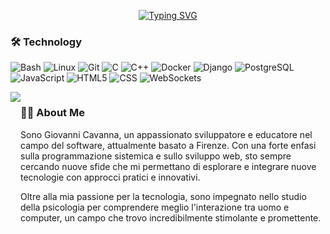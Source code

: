 <div align="center">

[![Typing SVG](https://readme-typing-svg.demolab.com?font=Fira+Code&pause=1000&color=00F702&center=true&width=435&lines=Hi!+I+am+Giovanni+Cavanna)](https://git.io/typing-svg)

</div>

### 🛠 Technology
![Bash](https://img.shields.io/badge/-Bash-5391FE?style=flat-square&logo=gnu-bash&logoColor=white)
![Linux](https://img.shields.io/badge/-Linux-FCC624?style=flat-square&logo=linux&logoColor=black)
![Git](https://img.shields.io/badge/-Git-F05032?style=flat-square&logo=git&logoColor=white)
![C](https://img.shields.io/badge/-C-A8B9CC?style=flat-square&logo=c&logoColor=white)
![C++](https://img.shields.io/badge/-C++-00599C?style=flat-square&logo=cplusplus&logoColor=white)
![Docker](https://img.shields.io/badge/-Docker-2496ED?style=flat-square&logo=docker&logoColor=white)
![Django](https://img.shields.io/badge/-Django-092E20?style=flat-square&logo=django&logoColor=white)
![PostgreSQL](https://img.shields.io/badge/-PostgreSQL-4169E1?style=flat-square&logo=postgresql&logoColor=white)
![JavaScript](https://img.shields.io/badge/-JavaScript-F7DF1E?style=flat-square&logo=javascript&logoColor=black)
![HTML5](https://img.shields.io/badge/-HTML5-E34F26?style=flat-square&logo=html5&logoColor=white)
![CSS](https://img.shields.io/badge/-CSS-1572B6?style=flat-square&logo=css3&logoColor=white)
![WebSockets](https://img.shields.io/badge/-WebSockets-FFFFFF?style=flat-square&logo=websockets&logoColor=black)

<div style="display:flex; align-items: flex-start;">
  <img src="https://github-readme-stats.vercel.app/api/top-langs/?username=GiovanniAfro&layout=compact&theme=gotham&hide_border=true" />

  <div>
    <h3>👨‍💻 About Me</h3>
    <p>Sono Giovanni Cavanna, un appassionato sviluppatore e educatore nel campo del software, attualmente basato a Firenze. Con una forte enfasi sulla programmazione sistemica e sullo sviluppo web, sto sempre cercando nuove sfide che mi permettano di esplorare e integrare nuove tecnologie con approcci pratici e innovativi.</p>
    <p>Oltre alla mia passione per la tecnologia, sono impegnato nello studio della psicologia per comprendere meglio l'interazione tra uomo e computer, un campo che trovo incredibilmente stimolante e promettente.</p>
  </div>
</div>

